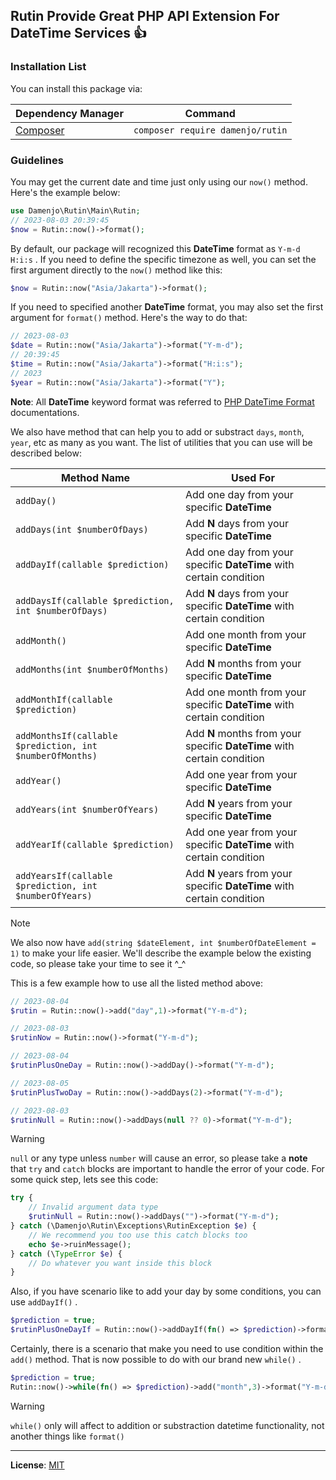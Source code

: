 ## Rutin Provide Great PHP API Extension For DateTime Services :+1:
### Installation List

You can install this package via:

| Dependency Manager | Command |
| --------------- | --------------- |
| [Composer](https://getcomposer.org/)   | ```composer require damenjo/rutin```  |

### Guidelines

You may get the current date and time just only using our `now()` method. Here's the example below: 

```php
use Damenjo\Rutin\Main\Rutin;
// 2023-08-03 20:39:45
$now = Rutin::now()->format();
```

By default, our package will recognized this **DateTime** format as `Y-m-d H:i:s` . If you need to define the specific timezone as well, you can set the first argument directly to the `now()` method like this:

```php 
$now = Rutin::now("Asia/Jakarta")->format();
```

If you need to specified another **DateTime** format, you may also set the first argument for `format()` method. Here's the way to do that:

```php
// 2023-08-03
$date = Rutin::now("Asia/Jakarta")->format("Y-m-d");
// 20:39:45
$time = Rutin::now("Asia/Jakarta")->format("H:i:s");
// 2023
$year = Rutin::now("Asia/Jakarta")->format("Y");
```

**Note**: All **DateTime** keyword format was referred to [PHP DateTime Format](https://www.php.net/manual/en/datetime.format.php) documentations.

We also have method that can help you to add or substract `days`, `month`, `year`, etc as many as you want. The list of utilities that you can use will be described below:

| Method Name | Used For |
| --------------- | --------------- |
| `addDay()`   | Add one day from your specific **DateTime** | 
| `addDays(int $numberOfDays)` | Add **N** days from your specific **DateTime** |
| `addDayIf(callable $prediction)` | Add one day from your specific **DateTime** with certain condition |
| `addDaysIf(callable $prediction, int $numberOfDays)` | Add **N** days from your specific **DateTime** with certain condition |
| `addMonth()`   | Add one month from your specific **DateTime** | 
| `addMonths(int $numberOfMonths)` | Add **N** months from your specific **DateTime** |
| `addMonthIf(callable $prediction)` | Add one month from your specific **DateTime** with certain condition |
| `addMonthsIf(callable $prediction, int $numberOfMonths)` | Add **N** months from your specific **DateTime** with certain condition |
| `addYear()`   | Add one year from your specific **DateTime** | 
| `addYears(int $numberOfYears)` | Add **N** years from your specific **DateTime** |
| `addYearIf(callable $prediction)` | Add one year from your specific **DateTime** with certain condition |
| `addYearsIf(callable $prediction, int $numberOfYears)` | Add **N** years from your specific **DateTime** with certain condition |

> [!NOTE]
> We also now have `add(string $dateElement, int $numberOfDateElement = 1)` to make your life easier. We'll describe the example below the existing code, so please take your time to see it ^_^

This is a few example how to use all the listed method above: 

```php
// 2023-08-04
$rutin = Rutin::now()->add("day",1)->format("Y-m-d");

// 2023-08-03
$rutinNow = Rutin::now()->format("Y-m-d");

// 2023-08-04
$rutinPlusOneDay = Rutin::now()->addDay()->format("Y-m-d");

// 2023-08-05
$rutinPlusTwoDay = Rutin::now()->addDays(2)->format("Y-m-d");

// 2023-08-03
$rutinNull = Rutin::now()->addDays(null ?? 0)->format("Y-m-d");
```
> [!WARNING]
> `null` or any type unless `number` will cause an error, so please take a **note** that `try` and `catch` blocks are  important to handle the error of your code. For some quick step, lets see this code:

```php
try {
    // Invalid argument data type
    $rutinNull = Rutin::now()->addDays("")->format("Y-m-d");
} catch (\Damenjo\Rutin\Exceptions\RutinException $e) {
    // We recommend you too use this catch blocks too
    echo $e->ruinMessage();
} catch (\TypeError $e) {
    // Do whatever you want inside this block
}
```

Also, if you have scenario like to add your day by some conditions, you can use `addDayIf()` . 

```php
$prediction = true;
$rutinPlusOneDayIf = Rutin::now()->addDayIf(fn() => $prediction)->format("Y-m-d");
```

Certainly, there is a scenario that make you need to use condition within the `add()` method. That is now possible to do with our brand new `while()` . 

```php
$prediction = true;
Rutin::now()->while(fn() => $prediction)->add("month",3)->format("Y-m-d");
```

> [!WARNING]
> `while()` only will affect to addition or substraction datetime functionality, not another things like `format()`

---

**License**: [MIT](https://opensource.org/license/mit/)

